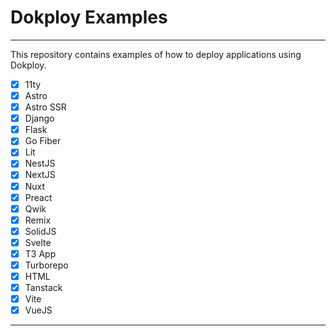 # Dokploy Examples

---
This repository contains examples of how to deploy applications using Dokploy.

- [x] 11ty
- [x] Astro
- [x] Astro SSR
- [x] Django
- [x] Flask
- [x] Go Fiber
- [x] Lit
- [x] NestJS
- [x] NextJS
- [x] Nuxt
- [x] Preact
- [x] Qwik
- [x] Remix
- [x] SolidJS
- [x] Svelte
- [x] T3 App
- [x] Turborepo
- [x] HTML
- [x] Tanstack
- [x] Vite
- [x] VueJS

---
